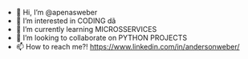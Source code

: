 - 👋 Hi, I’m @apenasweber
- 👀 I’m interested in CODING dã
- 🌱 I’m currently learning MICROSSERVICES
- 💞️ I’m looking to collaborate on PYTHON PROJECTS
- 📫 How to reach me?! https://www.linkedin.com/in/andersonweber/

<!---
apenasweber/apenasweber is a ✨ special ✨ repository because its `README.md` (this file) appears on your GitHub profile.
You can click the Preview link to take a look at your changes.
--->
